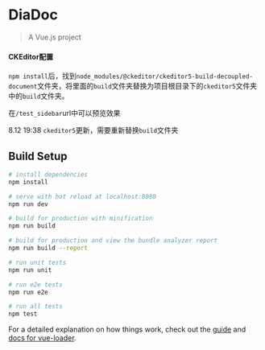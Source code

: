 # DiaDoc

> A Vue.js project

#### CKEditor配置

`npm install`后，找到`node_modules/@ckeditor/ckeditor5-build-decoupled-document`文件夹，将里面的`build`文件夹替换为项目根目录下的`ckeditor5`文件夹中的`build`文件夹。

在`/test_sidebar`url中可以预览效果

8.12 19:38 `ckeditor5`更新，需要重新替换`build`文件夹

## Build Setup

``` bash
# install dependencies
npm install

# serve with hot reload at localhost:8080
npm run dev

# build for production with minification
npm run build

# build for production and view the bundle analyzer report
npm run build --report

# run unit tests
npm run unit

# run e2e tests
npm run e2e

# run all tests
npm test
```

For a detailed explanation on how things work, check out the [guide](http://vuejs-templates.github.io/webpack/) and [docs for vue-loader](http://vuejs.github.io/vue-loader).
